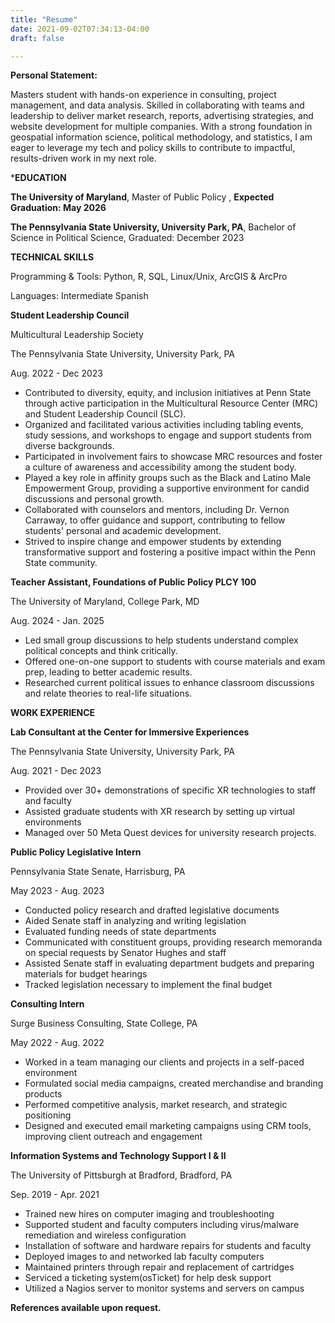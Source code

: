 ```yaml
---
title: "Resume"
date: 2021-09-02T07:34:13-04:00
draft: false

---
```


**Personal Statement:**

Masters student with hands-on experience in consulting, project management, and data analysis. Skilled in collaborating with teams and leadership to deliver market research, reports, advertising strategies, and website development for multiple companies. With a strong foundation in geospatial information science, political methodology, and statistics, I am eager to leverage my tech and policy skills to contribute to impactful, results-driven work in my next role.

<!--more-->
***EDUCATION**

**The University of Maryland**, Master of Public Policy , **Expected Graduation: May 2026**

**The Pennsylvania State University, University Park, PA**, Bachelor of Science in Political Science, Graduated: December 2023

**TECHNICAL SKILLS**

Programming & Tools: Python, R, SQL, Linux/Unix, ArcGIS & ArcPro

Languages: Intermediate Spanish

**Student Leadership Council**

Multicultural Leadership Society

The Pennsylvania State University, University Park, PA

Aug. 2022 - Dec 2023

- Contributed to diversity, equity, and inclusion initiatives at Penn State through active participation in the Multicultural Resource Center (MRC) and Student Leadership Council (SLC).
- Organized and facilitated various activities including tabling events, study sessions, and workshops to engage and support students from diverse backgrounds.
- Participated in involvement fairs to showcase MRC resources and foster a culture of awareness and accessibility among the student body.
- Played a key role in affinity groups such as the Black and Latino Male Empowerment Group, providing a supportive environment for candid discussions and personal growth.
- Collaborated with counselors and mentors, including Dr. Vernon Carraway, to offer guidance and support, contributing to fellow students' personal and academic development.
- Strived to inspire change and empower students by extending transformative support and fostering a positive impact within the Penn State community.

**Teacher Assistant, Foundations of Public Policy PLCY 100**

The University of Maryland, College Park, MD

Aug. 2024 - Jan. 2025

- Led small group discussions to help students understand complex political concepts and think critically.
- Offered one-on-one support to students with course materials and exam prep, leading to better academic results.
- Researched current political issues to enhance classroom discussions and relate theories to real-life situations.

**WORK EXPERIENCE**

**Lab Consultant at the Center for Immersive Experiences**

The Pennsylvania State University, University Park, PA

Aug. 2021 - Dec 2023

- Provided over 30+ demonstrations of specific XR technologies to staff and faculty
- Assisted graduate students with XR research by setting up virtual environments
- Managed over 50 Meta Quest devices for university research projects.

**Public Policy Legislative Intern**

Pennsylvania State Senate, Harrisburg, PA

May 2023 - Aug. 2023

- Conducted policy research and drafted legislative documents
- Aided Senate staff in analyzing and writing legislation
- Evaluated funding needs of state departments
- Communicated with constituent groups, providing research memoranda on special requests by Senator Hughes and staff
- Assisted Senate staff in evaluating department budgets and preparing materials for budget hearings
- Tracked legislation necessary to implement the final budget

**Consulting Intern**

Surge Business Consulting, State College, PA

May 2022 - Aug. 2022

- Worked in a team managing our clients and projects in a self-paced environment
- Formulated social media campaigns, created merchandise and branding products
- Performed competitive analysis, market research, and strategic positioning
- Designed and executed email marketing campaigns using CRM tools, improving client outreach and engagement

**Information Systems and Technology Support I & II**

The University of Pittsburgh at Bradford, Bradford, PA

Sep. 2019 - Apr. 2021

- Trained new hires on computer imaging and troubleshooting
- Supported student and faculty computers including virus/malware remediation and wireless configuration
- Installation of software and hardware repairs for students and faculty
- Deployed images to and networked lab faculty computers
- Maintained printers through repair and replacement of cartridges
- Serviced a ticketing system(osTicket) for help desk support
- Utilized a Nagios server to monitor systems and servers on campus

**References available upon request.**